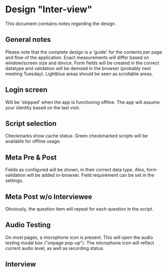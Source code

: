 # Design "Inter-view"
This document comtains notes regarding the design.

## General notes
Please note that the complete design is a 'guide' for the contents per page and flow of the application. Exact measurements will differ based on window/screen size and device. Form fields will be created in the correct datatype and validation will be demoed in the browser (probably next meeting Tuesday).
Lightblue areas should be seen as scrollable areas.

## Login screen
Will be 'skipped' when the app is functioning offline. The app will assume your identity based on the last visit.

## Script selection
Checkmarks show cache status. Green checkmarked scripts will be available for offline usage.

## Meta Pre & Post
Fields as configured will be shown, in their correct data type. Also, form validation will be added in-browser. Field requirement can be set in the settings.

## Meta Post w/o Interviewee
Obviously, the question item will repeat for each question in the script.

## Audio Testing
On most pages, a microphone icon is present. This will open the audio testing modal box ("onpage pop-up"). The microphone icon will reflect current audio level, as well as recording status.

## Interview
